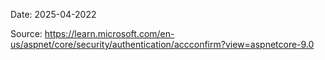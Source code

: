 Date: 2025-04-2022

Source: https://learn.microsoft.com/en-us/aspnet/core/security/authentication/accconfirm?view=aspnetcore-9.0